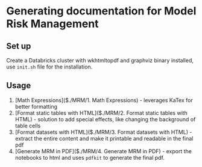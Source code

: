 # Generating documentation for Model Risk Management

## Set up

Create a Databricks cluster with wkhtmltopdf and graphviz binary installed, use `init.sh` file for the installation.

## Usage

1. [Math Expressions]($./MRM/1. Math Expressions) - leverages KaTex for better formatting 
2. [Format static tables with HTML]($./MRM/2. Format static tables with HTML) - solution to add special effects, like changing the background of table cells
3. [Format datasets with HTML]($./MRM/3. Format datasets with HTML) - extract the entire content and make it printable and readable in the final pdf
4. [Generate MRM in PDF]($./MRM/4. Generate MRM in PDF) - export the notebooks to html and uses `pdfkit` to generate the final pdf.

